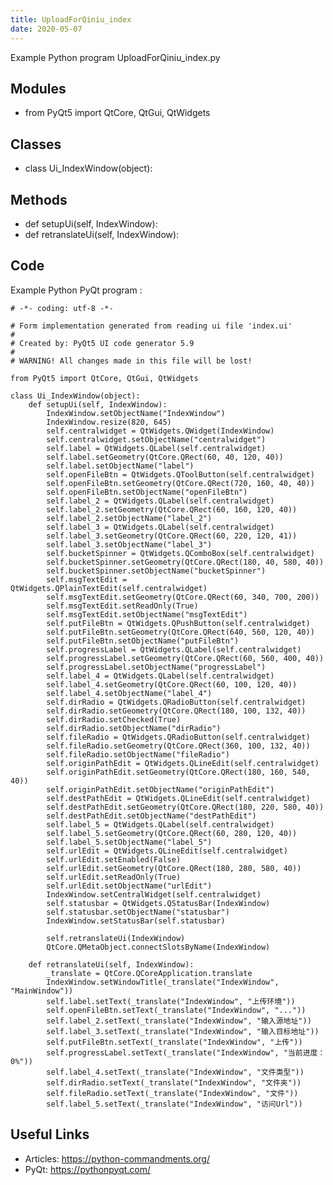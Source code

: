 ```yaml
---
title: UploadForQiniu_index
date: 2020-05-07
---
```

Example Python program UploadForQiniu_index.py

## Modules

* from PyQt5 import QtCore, QtGui, QtWidgets

## Classes

* class Ui_IndexWindow(object):

## Methods

* def setupUi(self, IndexWindow):
* def retranslateUi(self, IndexWindow):

## Code

Example Python PyQt program :

    # -*- coding: utf-8 -*-
    
    # Form implementation generated from reading ui file 'index.ui'
    #
    # Created by: PyQt5 UI code generator 5.9
    #
    # WARNING! All changes made in this file will be lost!
    
    from PyQt5 import QtCore, QtGui, QtWidgets
    
    class Ui_IndexWindow(object):
        def setupUi(self, IndexWindow):
            IndexWindow.setObjectName("IndexWindow")
            IndexWindow.resize(820, 645)
            self.centralwidget = QtWidgets.QWidget(IndexWindow)
            self.centralwidget.setObjectName("centralwidget")
            self.label = QtWidgets.QLabel(self.centralwidget)
            self.label.setGeometry(QtCore.QRect(60, 40, 120, 40))
            self.label.setObjectName("label")
            self.openFileBtn = QtWidgets.QToolButton(self.centralwidget)
            self.openFileBtn.setGeometry(QtCore.QRect(720, 160, 40, 40))
            self.openFileBtn.setObjectName("openFileBtn")
            self.label_2 = QtWidgets.QLabel(self.centralwidget)
            self.label_2.setGeometry(QtCore.QRect(60, 160, 120, 40))
            self.label_2.setObjectName("label_2")
            self.label_3 = QtWidgets.QLabel(self.centralwidget)
            self.label_3.setGeometry(QtCore.QRect(60, 220, 120, 41))
            self.label_3.setObjectName("label_3")
            self.bucketSpinner = QtWidgets.QComboBox(self.centralwidget)
            self.bucketSpinner.setGeometry(QtCore.QRect(180, 40, 580, 40))
            self.bucketSpinner.setObjectName("bucketSpinner")
            self.msgTextEdit = QtWidgets.QPlainTextEdit(self.centralwidget)
            self.msgTextEdit.setGeometry(QtCore.QRect(60, 340, 700, 200))
            self.msgTextEdit.setReadOnly(True)
            self.msgTextEdit.setObjectName("msgTextEdit")
            self.putFileBtn = QtWidgets.QPushButton(self.centralwidget)
            self.putFileBtn.setGeometry(QtCore.QRect(640, 560, 120, 40))
            self.putFileBtn.setObjectName("putFileBtn")
            self.progressLabel = QtWidgets.QLabel(self.centralwidget)
            self.progressLabel.setGeometry(QtCore.QRect(60, 560, 400, 40))
            self.progressLabel.setObjectName("progressLabel")
            self.label_4 = QtWidgets.QLabel(self.centralwidget)
            self.label_4.setGeometry(QtCore.QRect(60, 100, 120, 40))
            self.label_4.setObjectName("label_4")
            self.dirRadio = QtWidgets.QRadioButton(self.centralwidget)
            self.dirRadio.setGeometry(QtCore.QRect(180, 100, 132, 40))
            self.dirRadio.setChecked(True)
            self.dirRadio.setObjectName("dirRadio")
            self.fileRadio = QtWidgets.QRadioButton(self.centralwidget)
            self.fileRadio.setGeometry(QtCore.QRect(360, 100, 132, 40))
            self.fileRadio.setObjectName("fileRadio")
            self.originPathEdit = QtWidgets.QLineEdit(self.centralwidget)
            self.originPathEdit.setGeometry(QtCore.QRect(180, 160, 540, 40))
            self.originPathEdit.setObjectName("originPathEdit")
            self.destPathEdit = QtWidgets.QLineEdit(self.centralwidget)
            self.destPathEdit.setGeometry(QtCore.QRect(180, 220, 580, 40))
            self.destPathEdit.setObjectName("destPathEdit")
            self.label_5 = QtWidgets.QLabel(self.centralwidget)
            self.label_5.setGeometry(QtCore.QRect(60, 280, 120, 40))
            self.label_5.setObjectName("label_5")
            self.urlEdit = QtWidgets.QLineEdit(self.centralwidget)
            self.urlEdit.setEnabled(False)
            self.urlEdit.setGeometry(QtCore.QRect(180, 280, 580, 40))
            self.urlEdit.setReadOnly(True)
            self.urlEdit.setObjectName("urlEdit")
            IndexWindow.setCentralWidget(self.centralwidget)
            self.statusbar = QtWidgets.QStatusBar(IndexWindow)
            self.statusbar.setObjectName("statusbar")
            IndexWindow.setStatusBar(self.statusbar)
    
            self.retranslateUi(IndexWindow)
            QtCore.QMetaObject.connectSlotsByName(IndexWindow)
    
        def retranslateUi(self, IndexWindow):
            _translate = QtCore.QCoreApplication.translate
            IndexWindow.setWindowTitle(_translate("IndexWindow", "MainWindow"))
            self.label.setText(_translate("IndexWindow", "上传环境"))
            self.openFileBtn.setText(_translate("IndexWindow", "..."))
            self.label_2.setText(_translate("IndexWindow", "输入源地址"))
            self.label_3.setText(_translate("IndexWindow", "输入目标地址"))
            self.putFileBtn.setText(_translate("IndexWindow", "上传"))
            self.progressLabel.setText(_translate("IndexWindow", "当前进度：0%"))
            self.label_4.setText(_translate("IndexWindow", "文件类型"))
            self.dirRadio.setText(_translate("IndexWindow", "文件夹"))
            self.fileRadio.setText(_translate("IndexWindow", "文件"))
            self.label_5.setText(_translate("IndexWindow", "访问Url"))
    
    

## Useful Links

- Articles: https://python-commandments.org/
- PyQt: https://pythonpyqt.com/
